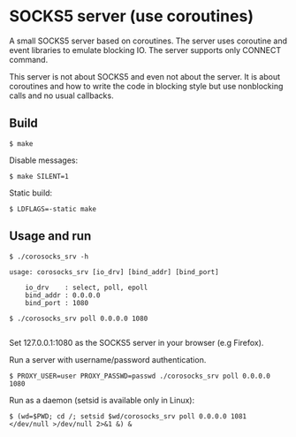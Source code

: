 # SOCKS5 server (use coroutines)

A small SOCKS5 server based on coroutines. The server uses coroutine and event libraries to emulate blocking IO. The server supports only CONNECT command.

This server is not about SOCKS5 and even not about the server. It is about coroutines and how to write the code in blocking style but use nonblocking calls and no usual callbacks.

## Build

```
$ make
```

Disable messages:

```
$ make SILENT=1
```

Static build:

```
$ LDFLAGS=-static make 
```

## Usage and run

```
$ ./corosocks_srv -h

usage: corosocks_srv [io_drv] [bind_addr] [bind_port]

    io_drv    : select, poll, epoll
    bind_addr : 0.0.0.0
    bind_port : 1080

$ ./corosocks_srv poll 0.0.0.0 1080
 
```
Set 127.0.0.1:1080 as the SOCKS5 server in your browser (e.g Firefox).


Run a server with username/password authentication.

```
$ PROXY_USER=user PROXY_PASSWD=passwd ./corosocks_srv poll 0.0.0.0 1080
```

Run as a daemon (setsid is available only in Linux):

```
$ (wd=$PWD; cd /; setsid $wd/corosocks_srv poll 0.0.0.0 1081 </dev/null >/dev/null 2>&1 &) &

```

